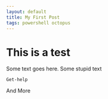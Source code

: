 ```yaml
---
layout: default
title: My First Post
tags: powershell octopus
---
```

# This is a test

Some text goes here.
Some stupid text

```
Get-help
```

And More
